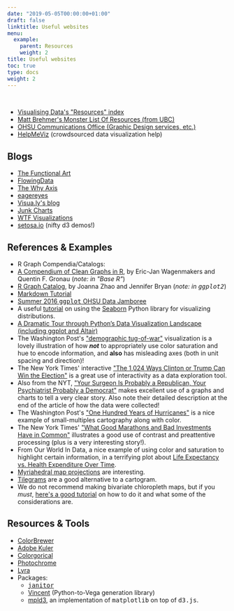 ```yaml
---
date: "2019-05-05T00:00:00+01:00"
draft: false
linktitle: Useful websites
menu:
  example:
    parent: Resources
    weight: 2
title: Useful websites
toc: true
type: docs
weight: 2
---
```


<br>

*   [Visualising Data's "Resources" index](http://www.visualisingdata.com/index.php/resources/)
*   [Matt Brehmer's Monster List Of Resources (from UBC)](http://www.cs.ubc.ca/group/infovis/resources.shtml)
*   [OHSU Communications Office (Graphic Design services, etc.)](https://o2.ohsu.edu/communications/services/index.cfm)
*   [HelpMeViz](http://helpmeviz.com) (crowdsourced data visualization help)


## Blogs
*   [The Functional Art](http://www.thefunctionalart.com)
*   [FlowingData](http://flowingdata.com)
*   [The Why Axis](http://thewhyaxis.info)
*   [eagereyes](http://eagereyes.org)
*   [Visua.ly's blog](http://blog.visual.ly)
*   [Junk Charts](http://junkcharts.typepad.com)
*   [WTF Visualizations](http://viz.wtf)
*   [setosa.io](http://setosa.io/) (nifty d3 demos!)

## References & Examples
*   R Graph Compendia/Catalogs:
*   [A Compendium of Clean Graphs in R](http://shinyapps.org/apps/RGraphCompendium/index.php), by Eric-Jan Wagenmakers and Quentin F. Gronau (_note: in "Base R"_)
*   [R Graph Catalog](http://shinyapps.stat.ubc.ca/r-graph-catalog/), by Joanna Zhao and Jennifer Bryan (_note: in <tt>ggplot2</tt>_)
*   [Markdown Tutorial](http://www.markdowntutorial.com)
*   [Summer 2016 <tt>ggplot</tt> OHSU Data Jamboree](http://cslu.ohsu.edu/~presmane/courses/ggplot-jamboree-heart.html)
*   A useful [tutorial](http://nbviewer.ipython.org/github/mwaskom/seaborn/blob/master/examples/plotting_distributions.ipynb) on using the [Seaborn](http://stanford.edu/~mwaskom/software/seaborn/) Python library for visualizing distributions.
*   [A Dramatic Tour through Python’s Data Visualization Landscape (including ggplot and Altair)](https://dansaber.wordpress.com/2016/10/02/a-dramatic-tour-through-pythons-data-visualization-landscape-including-ggplot-and-altair/)
*   The Washington Post's ["demographic tug-of-war"](https://www.washingtonpost.com/graphics/politics/2016-election/the-demographic-groups-fueling-the-election/) visualization is a lovely illustration of how _**not**_ to appropriately use color saturation and hue to encode information, and **also** has misleading axes (both in unit spacing and direction)!
*   The New York Times' interactive ["The 1,024 Ways Clinton or Trump Can Win the Election"](http://www.nytimes.com/interactive/2016/upshot/clinton-trump-paths-to-win-election.html) is a great use of interactivity as a data exploration tool.
*   Also from the NYT, ["Your Surgeon Is Probably a Republican, Your Psychiatrist Probably a Democrat"](http://www.nytimes.com/2016/10/07/upshot/your-surgeon-is-probably-a-republican-your-psychiatrist-probably-a-democrat.html?smprod=nytcore-iphone&smid=nytcore-iphone-share&_r=1) makes excellent use of a graphs and charts to tell a very clear story. Also note their detailed description at the end of the article of how the data were collected!
*   The Washington Post's ["One Hundred Years of Hurricanes"](https://www.washingtonpost.com/graphics/national/one-hundred-years-of-hurricanes/?%3Ftid%3D=sm_pg) is a nice example of small-multiples cartography along with color.
*   The New York Times' ["What Good Marathons and Bad Investments Have in Common"](http://www.nytimes.com/2014/04/23/upshot/what-good-marathons-and-bad-investments-have-in-common.html) illustrates a good use of contrast and preattentive processing (plus is a very interesting story!).
*   From Our World In Data, a nice example of using color and saturation to highlight certain information, in a terrifying plot about [Life Expectancy vs. Health Expenditure Over Time](https://ourworldindata.org/the-link-between-life-expectancy-and-health-spending-us-focus#life-expectancy-vs-health-expenditure-over-time-1970-2014ref).
*   [Myriahedral map projections](http://www.win.tue.nl/%7Evanwijk/myriahedral/) are interesting.
*   [Tilegrams](http://pitchinteractive.com/latest/tilegrams-more-human-maps/) are a good alternative to a cartogram.
*   We do not recommend making bivariate chloropleth maps, but if you _must_, [here's a good tutorial](http://www.joshuastevens.net/cartography/make-a-bivariate-choropleth-map/) on how to do it and what some of the considerations are.


## Resources & Tools
*   [ColorBrewer](http://colorbrewer2.org)
*   [Adobe Kuler](https://kuler.adobe.com/)
*   [Colorgorical](http://vrl.cs.brown.edu/color)
*   [Photochrome](http://photochrome.io/)
*   [Lyra](http://idl.cs.washington.edu/projects/lyra/)
*   Packages:
    *   [<tt>janitor</tt>](https://cran.r-project.org/web/packages/janitor/vignettes/introduction.html)
    *   [Vincent](https://vincent.readthedocs.io/en/latest/) (Python-to-Vega generation library)
    *   [mpld3](http://mpld3.github.io), an implementation of <tt>matplotlib</tt> on top of <tt>d3.js</tt>.

